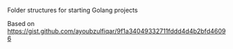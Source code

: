 Folder structures for starting Golang projects

Based on https://gist.github.com/ayoubzulfiqar/9f1a34049332711fddd4d4b2bfd46096
